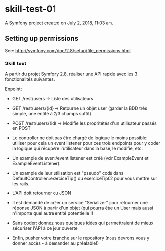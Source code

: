 skill-test-01
=============

A Symfony project created on July 2, 2018, 11:03 am.

## Setting up permissions

See: http://symfony.com/doc/2.8/setup/file_permissions.html

### Skill test

A partir du projet Symfony 2.8, réaliser une API rapide avec les 3 fonctionalités suivantes.

Enpoint:

- GET /rest/users           -> Liste des utilisateurs
- GET /rest/users/{id}      -> Retourne un objet user (garder la BDD très simple, une entité à 2/3 champs suffit)
- POST /rest/users/{id}     -> Modifie les propritétés d'un utilisateur passés en POST

- Le controller ne doit pas être chargé de logique le moins possible: utiliser pour cela un event listener pour ces trois endpoints pour y coder la logique qui récupère l'utilisateur dans la base, le modifie, etc.

- Un example de event/event listener est créé (voir ExampleEvent et ExampleEventListener).
- Un example de leur utilisation est "pseudo" codé dans DefaultController::exerciceTip() ou exerciceTip02 pour vous mettre sur les rails.

- L'API doit retourner du JSON
- Il est demandé de créer un service "Serializer" pour retourner une réponse JSON à partir d'un objet (qui pourra être un User mais aussi n'importe quel autre entité potentielle !)

- Sans coder: donnez nous quelques idées qui permettraient de mieux sécuriser l'API à ce jour ouverte
- Enfin, pusher votre branche sur le repository (nous devrons vous y donner accès - à demander au préalable!)
